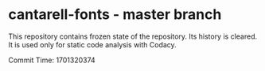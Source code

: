 # cantarell-fonts - master branch

This repository contains frozen state of the repository.
Its history is cleared. It is used only for static code
analysis with Codacy.

Commit Time: 1701320374